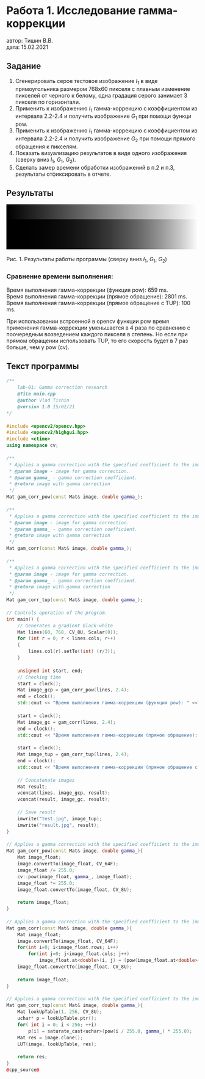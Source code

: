 # Работа 1. Исследование гамма-коррекции
автор: Тишин В.В.  
дата: 15.02.2021

Задание
-------
1. Сгенерировать серое тестовое изображение $I_1$ в виде прямоугольника размером 768х60 пикселя с плавным изменение пикселей от черного к белому, одна градация серого занимает 3 пикселя по горизонтали.
2. Применить  к изображению $I_1$ гамма-коррекцию с коэффициентом из интервала 2.2-2.4 и получить изображение $G_1$ при помощи функци pow.
3. Применить  к изображению $I_1$ гамма-коррекцию с коэффициентом из интервала 2.2-2.4 и получить изображение $G_2$ при помощи прямого обращения к пикселям.
4. Показать визуализацию результатов в виде одного изображения (сверху вниз $I_1$, $G_1$, $G_2$).
5. Сделать замер времени обработки изображений в п.2 и п.3, результаты отфиксировать в отчете.

Результаты
----------
![](lab01.jpg)

Рис. 1. Результаты работы программы (сверху вниз $I_1$, $G_1$, $G_2$)

### Сравнение времени выполнения:
Время выполнения гамма-коррекции (функция pow): 659 ms.  
Время выполнения гамма-коррекции (прямое обращение): 2801 ms.  
Время выполнения гамма-коррекции (прямое обращение с TUP): 100 ms.

При использовании встроенной в opencv функции pow время применения гамма-коррекции уменьшается в 4 раза по сравнению с поочередным возведением каждого пикселя в степень. Но если при прямом обращении использовать TUP, то его скорость будет в 7 раз больше, чем у pow (cv).

Текст программы
---------------
```cpp
/**
    lab-01: Gamma correction research
    @file main.cpp
    @author Vlad Tishin
    @version 1.0 15/02/21
*/

#include <opencv2/opencv.hpp>
#include <opencv2/highgui.hpp>
#include <ctime>
using namespace cv;

/**
 * Applies a gamma correction with the specified coefficient to the image using the pow function.
 * @param image - image for gamma correction.
 * @param gamma_ - gamma correction coefficient.
 * @return image with gamma correction
 */
Mat gam_corr_pow(const Mat& image, double gamma_);

/**
 * Applies a gamma correction with the specified coefficient to the image using direct access to pixels.
 * @param image - image for gamma correction.
 * @param gamma_ - gamma correction coefficient.
 * @return image with gamma correction
 */
Mat gam_corr(const Mat& image, double gamma_);

/**
 * Applies a gamma correction with the specified coefficient to the image using direct access to pixels with TUP.
 * @param image - image for gamma correction.
 * @param gamma_ - gamma correction coefficient.
 * @return image with gamma correction
 */
Mat gam_corr_tup(const Mat& image, double gamma_);

// Controls operation of the program.
int main() {
    // Generates a gradient black-white
    Mat lines(60, 768, CV_8U, Scalar(0));
    for (int r = 0; r < lines.cols; r++)
    {
        lines.col(r).setTo((int) (r/3));
    }

    unsigned int start, end;
    // Checking time
    start = clock();
    Mat image_gcp = gam_corr_pow(lines, 2.4);
    end = clock();
    std::cout << "Время выполнения гамма-коррекции (функция pow): " << end - start << " ms." << std::endl;

    start = clock();
    Mat image_gc = gam_corr(lines, 2.4);
    end = clock();
    std::cout << "Время выполнения гамма-коррекции (прямое обращение): " << end - start << " ms." << std::endl;

    start = clock();
    Mat image_tup = gam_corr_tup(lines, 2.4);
    end = clock();
    std::cout << "Время выполнения гамма-коррекции (прямое обращение с TUP): " << end - start << " ms." << std::endl;

    // Concatenate images
    Mat result;
    vconcat(lines, image_gcp, result);
    vconcat(result, image_gc, result);

    // Save result
    imwrite("test.jpg", image_tup);
    imwrite("result.jpg", result);
}

// Applies a gamma correction with the specified coefficient to the image using the pow function.
Mat gam_corr_pow(const Mat& image, double gamma_){
    Mat image_float;
    image.convertTo(image_float, CV_64F);
    image_float /= 255.0;
    cv::pow(image_float, gamma_, image_float);
    image_float *= 255.0;
    image_float.convertTo(image_float, CV_8U);

    return image_float;
}

// Applies a gamma correction with the specified coefficient to the image using direct access to pixels.
Mat gam_corr(const Mat& image, double gamma_){
    Mat image_float;
    image.convertTo(image_float, CV_64F);
    for(int i=0; i<image_float.rows; i++)
        for(int j=0; j<image_float.cols; j++)
            image_float.at<double>(i, j) = (pow(image_float.at<double>(i, j) / 255.0, gamma_) * 255.0);
    image_float.convertTo(image_float, CV_8U);

    return image_float;
}

// Applies a gamma correction with the specified coefficient to the image using direct access to pixels with TUP.
Mat gam_corr_tup(const Mat& image, double gamma_){
    Mat lookUpTable(1, 256, CV_8U);
    uchar* p = lookUpTable.ptr();
    for( int i = 0; i < 256; ++i)
        p[i] = saturate_cast<uchar>(pow(i / 255.0, gamma_) * 255.0);
    Mat res = image.clone();
    LUT(image, lookUpTable, res);

    return res;
}
@cpp_source@
```
